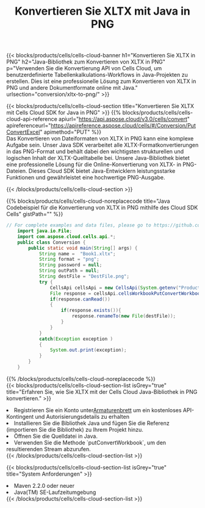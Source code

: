 ﻿---
title:  Konvertieren Sie XLTX mit Java in PNG
description:  Verwendung des Aspose.Cells Cloud SDK for Java zum Konvertieren einer Datei im XLTX-Format in eine Datei im PNG-Format.
kwords: Excel, Convert XLTX to PNG, REST, Java
howto: How to convert XLTX to PNG using Aspose.Cells Cloud Java library.
---
{{< blocks/products/cells/cells-cloud-banner h1="Konvertieren Sie XLTX in PNG" h2="Java-Bibliothek zum Konvertieren von XLTX in PNG" p="Verwenden Sie die Konvertierung API von Cells Cloud, um benutzerdefinierte Tabellenkalkulations-Workflows in Java-Projekten zu erstellen. Dies ist eine professionelle Lösung zum Konvertieren von XLTX in PNG und andere Dokumentformate online mit Java." urlsection="conversion/xltx-to-png/" >}}

{{< blocks/products/cells/cells-cloud-section title="Konvertieren Sie XLTX mit Cells Cloud SDK for Java in PNG" >}}
{{% blocks/products/cells/cells-cloud-api-reference apiurl="https://api.aspose.cloud/v3.0/cells/convert" apireferenceurl="https://apireference.aspose.cloud/cells/#/Conversion/PutConvertExcel" apimethod="PUT" %}}
<br/>
Das Konvertieren von Dateiformaten von XLTX in PNG kann eine komplexe Aufgabe sein. Unser Java SDK verarbeitet alle XLTX-Formatkonvertierungen in das PNG-Format und behält dabei den wichtigsten strukturellen und logischen Inhalt der XLTX-Quelltabelle bei. Unsere Java-Bibliothek bietet eine professionelle Lösung für die Online-Konvertierung von XLTX- in PNG-Dateien. Dieses Cloud SDK bietet Java-Entwicklern leistungsstarke Funktionen und gewährleistet eine hochwertige PNG-Ausgabe.

{{< /blocks/products/cells/cells-cloud-section >}}

{{% blocks/products/cells/cells-cloud-noreplacecode title="Java Codebeispiel für die Konvertierung von XLTX in PNG mithilfe des Cloud SDK Cells" gistPath="" %}}
 
```java
// For complete examples and data files, please go to https://github.com/aspose-cells-cloud/aspose-cells-cloud-java/
    import java.io.File;
    import com.aspose.cloud.cells.api.*;
    public class Conversion {
        public static void main(String[] args) {
            String name =  "Book1.xltx";
            String format = "png";
            String password = null;
            String outPath = null;
            String destFile = "DestFile.png";
            try {
                CellsApi cellsApi = new CellsApi(System.getenv("ProductClientId"), System.getenv("ProductClientSecret"));
                File response = cellsApi.cellsWorkbookPutConvertWorkbook(new File(name), format, password, outPath, null,null);            
                if(response.canRead())
                {
                    if(response.exists()){
                        response.renameTo(new File(destFile));
                    }                
                }
            }
            catch(Exception exception )
            {
                System.out.print(exception);
            }
        }
    }
```
 
{{% /blocks/products/cells/cells-cloud-noreplacecode %}}
<br/>
{{< blocks/products/cells/cells-cloud-section-list isGrey="true" title="Erfahren Sie, wie Sie XLTX mit der Cells Cloud Java-Bibliothek in PNG konvertieren." >}}
<li> Registrieren Sie ein Konto unter<a href="https://dashboard.aspose.cloud/">Armaturenbrett</a> um ein kostenloses API-Kontingent und Autorisierungsdetails zu erhalten</li>
<li>Installieren Sie die Bibliothek Java und fügen Sie die Referenz (importieren Sie die Bibliothek) zu Ihrem Projekt hinzu.</li>
<li>Öffnen Sie die Quelldatei in Java.</li>
<li>Verwenden Sie die Methode `putConvertWorkbook`, um den resultierenden Stream abzurufen.</li>
{{< /blocks/products/cells/cells-cloud-section-list >}}

{{< blocks/products/cells/cells-cloud-section-list isGrey="true" title="System Anforderungen" >}}
<li>Maven 2.2.0 oder neuer</li>
<li>Java(TM) SE-Laufzeitumgebung</li>
{{< /blocks/products/cells/cells-cloud-section-list >}}
